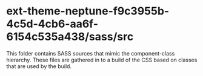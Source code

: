 # ext-theme-neptune-f9c3955b-4c5d-4cb6-aa6f-6154c535a438/sass/src

This folder contains SASS sources that mimic the component-class hierarchy. These files
are gathered in to a build of the CSS based on classes that are used by the build.
